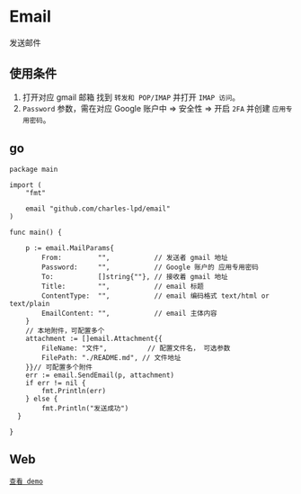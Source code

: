 # Email

发送邮件

## 使用条件

1. 打开对应 gmail 邮箱 找到 `转发和 POP/IMAP` 并打开 `IMAP 访问`。
2. `Password` 参数，需在对应 Google 账户中 => 安全性 => 开启 `2FA` 并创建 `应用专用密码`。

## go

```golang
package main

import (
	"fmt"

	email "github.com/charles-lpd/email"
)

func main() {

	p := email.MailParams{
		From:         "",           // 发送者 gmail 地址
		Password:     "",           // Google 账户的 应用专用密码
		To:           []string{""}, // 接收着 gmail 地址
		Title:        "",           // email 标题
		ContentType:  "",           // email 编码格式 text/html or text/plain
		EmailContent: "",           // email 主体内容
	}
	// 本地附件，可配置多个
	attachment := []email.Attachment{{
		FileName: "文件",          // 配置文件名， 可选参数
		FilePath: "./README.md", // 文件地址
	}}// 可配置多个附件
	err := email.SendEmail(p, attachment)
	if err != nil {
		fmt.Println(err)
	} else {
		fmt.Println("发送成功")
  }

}
```

## Web

[`查看 demo`](https://github.com/charles-lpd/send-email-demo)
